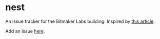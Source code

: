 nest
====

An issue tracker for the Bitmaker Labs building. Inspired by [this article](http://www.wired.com/wiredenterprise/2013/01/this-old-house/).

Add an issue [here](https://github.com/bitmakerlabs/nest/issues).
